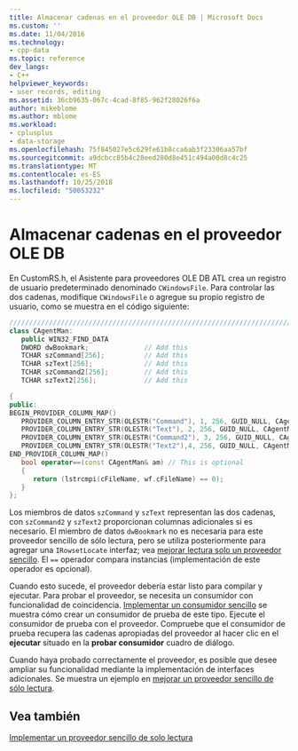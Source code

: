 ```yaml
---
title: Almacenar cadenas en el proveedor OLE DB | Microsoft Docs
ms.custom: ''
ms.date: 11/04/2016
ms.technology:
- cpp-data
ms.topic: reference
dev_langs:
- C++
helpviewer_keywords:
- user records, editing
ms.assetid: 36cb9635-067c-4cad-8f85-962f28026f6a
author: mikeblome
ms.author: mblome
ms.workload:
- cplusplus
- data-storage
ms.openlocfilehash: 75f845027e5c629fe61b8cca6ab3f23306aa57bf
ms.sourcegitcommit: a9dcbcc85b4c28eed280d8e451c494a00d8c4c25
ms.translationtype: MT
ms.contentlocale: es-ES
ms.lasthandoff: 10/25/2018
ms.locfileid: "50053232"
---
```

# <a name="storing-strings-in-the-ole-db-provider"></a>Almacenar cadenas en el proveedor OLE DB

En CustomRS.h, el Asistente para proveedores OLE DB ATL crea un registro de usuario predeterminado denominado `CWindowsFile`. Para controlar las dos cadenas, modifique `CWindowsFile` o agregue su propio registro de usuario, como se muestra en el código siguiente:

```cpp
////////////////////////////////////////////////////////////////////////
class CAgentMan:
   public WIN32_FIND_DATA
   DWORD dwBookmark;              // Add this
   TCHAR szCommand[256];          // Add this
   TCHAR szText[256];             // Add this
   TCHAR szCommand2[256];         // Add this
   TCHAR szText2[256];            // Add this

{
public:
BEGIN_PROVIDER_COLUMN_MAP()
   PROVIDER_COLUMN_ENTRY_STR(OLESTR("Command"), 1, 256, GUID_NULL, CAgentMan, szCommand)
   PROVIDER_COLUMN_ENTRY_STR(OLESTR("Text"), 2, 256, GUID_NULL, CAgentMan, szText)
   PROVIDER_COLUMN_ENTRY_STR(OLESTR("Command2"), 3, 256, GUID_NULL, CAgentMan, szCommand2)
   PROVIDER_COLUMN_ENTRY_STR(OLESTR("Text2"),4, 256, GUID_NULL, CAgentMan, szText2)
END_PROVIDER_COLUMN_MAP()
   bool operator==(const CAgentMan& am) // This is optional
   {
      return (lstrcmpi(cFileName, wf.cFileName) == 0);
   }
};
```

Los miembros de datos `szCommand` y `szText` representan las dos cadenas, con `szCommand2` y `szText2` proporcionan columnas adicionales si es necesario. El miembro de datos `dwBookmark` no es necesaria para este proveedor sencillo de sólo lectura, pero se utiliza posteriormente para agregar una `IRowsetLocate` interfaz; vea [mejorar lectura solo un proveedor sencillo](../../data/oledb/enhancing-the-simple-read-only-provider.md). El `==` operador compara instancias (implementación de este operador es opcional).

Cuando esto sucede, el proveedor debería estar listo para compilar y ejecutar. Para probar el proveedor, se necesita un consumidor con funcionalidad de coincidencia. [Implementar un consumidor sencillo](../../data/oledb/implementing-a-simple-consumer.md) se muestra cómo crear un consumidor de prueba de este tipo. Ejecute el consumidor de prueba con el proveedor. Compruebe que el consumidor de prueba recupera las cadenas apropiadas del proveedor al hacer clic en el **ejecutar** situado en la **probar consumidor** cuadro de diálogo.

Cuando haya probado correctamente el proveedor, es posible que desee ampliar su funcionalidad mediante la implementación de interfaces adicionales. Se muestra un ejemplo en [mejorar un proveedor sencillo de sólo lectura](../../data/oledb/enhancing-the-simple-read-only-provider.md).

## <a name="see-also"></a>Vea también

[Implementar un proveedor sencillo de solo lectura](../../data/oledb/implementing-the-simple-read-only-provider.md)